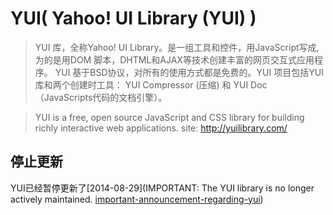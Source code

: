 YUI( Yahoo! UI Library (YUI) )
========

> YUI 库，全称Yahoo! UI Library。是一组工具和控件，用JavaScript写成, 为的是用DOM 脚本，DHTML和AJAX等技术创建丰富的网页交互式应用程序。
> YUI 基于BSD协议，对所有的使用方式都是免费的。YUI 项目包括YUI 库和两个创建时工具： YUI Compressor (压缩) 和 YUI Doc （JavaScripts代码的文档引擎）。



> YUI is a free, open source JavaScript and CSS library for building richly interactive web applications.
> site: http://yuilibrary.com/


## 停止更新 
YUI已经暂停更新了[2014-08-29](IMPORTANT: The YUI library is no longer actively maintained. [important-announcement-regarding-yui](http://cn.bing.com/search?q=important-announcement-regarding-yui&go=%E6%8F%90%E4%BA%A4&qs=n&pq=important-announcement-regarding-yui&sc=1-36&sp=-1&sk=&cvid=472482DACD1847CC982BF4C49E8CFC14&setmkt=zh-cn&setlang=zh-cn&FORM=SEENCN))
